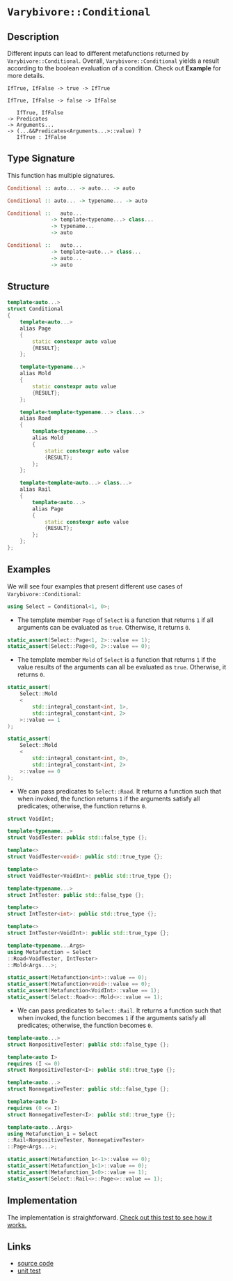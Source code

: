<!-- Copyright 2024 Feng Mofan
SPDX-License-Identifier: Apache-2.0 -->

# `Varybivore::Conditional`

## Description

Different inputs can lead to different metafunctions returned by `Varybivore::Conditional`.
Overall, `Varybivore::Conditional` yields a result according to the boolean evaluation of a condition. Check out **Example** for more details.
<pre><code>IfTrue, IfFalse -> true -> IfTrue</code></pre>
<pre><code>IfTrue, IfFalse -> false -> IfFalse</code></pre>
<pre><code>   IfTrue, IfFalse
-> Predicates
-> Arguments...
-> (...&&Predicates&lt;Arguments...&gt;::value) ?
   IfTrue : IfFalse</code></pre>

## Type Signature

This function has multiple signatures.

```Haskell
Conditional :: auto... -> auto... -> auto
```

```Haskell
Conditional :: auto... -> typename... -> auto
```

```Haskell
Conditional ::   auto... 
              -> template<typename...> class...
              -> typename...
              -> auto
```

```Haskell
Conditional ::   auto... 
              -> template<auto...> class...
              -> auto...
              -> auto
```

## Structure

```C++
template<auto...>
struct Conditional
{
    template<auto...>
    alias Page
    {
        static constexpr auto value
        {RESULT};
    };

    template<typename...>
    alias Mold
    {
        static constexpr auto value
        {RESULT};
    };

    template<template<typename...> class...>
    alias Road
    {
        template<typename...>
        alias Mold
        {
            static constexpr auto value
            {RESULT};
        };
    };

    template<template<auto...> class...>
    alias Rail
    {
        template<auto...>
        alias Page
        {
            static constexpr auto value
            {RESULT};
        };
    };
};
```

## Examples

We will see four examples that present different use cases of `Varybivore::Conditional`:

```C++
using Select = Conditional<1, 0>;
```

- The template member `Page` of `Select` is a function that returns `1` if all arguments can be evaluated as `true`.
Otherwise, it returns `0`.

```C++
static_assert(Select::Page<1, 2>::value == 1);
static_assert(Select::Page<0, 2>::value == 0);
```

- The template member `Mold` of `Select` is a function that returns `1` if the value results of the arguments can all be evaluated as `true`.
Otherwise, it returns `0`.

```C++
static_assert(
    Select::Mold
    <
        std::integral_constant<int, 1>, 
        std::integral_constant<int, 2>
    >::value == 1
);

static_assert(
    Select::Mold
    <
        std::integral_constant<int, 0>, 
        std::integral_constant<int, 2>
    >::value == 0
);
```

- We can pass predicates to `Select::Road`. It returns a function such that when invoked, the function returns `1` if the arguments satisfy all predicates;
otherwise, the function returns `0`.

```C++
struct VoidInt;

template<typename...>
struct VoidTester: public std::false_type {};

template<>
struct VoidTester<void>: public std::true_type {};

template<>
struct VoidTester<VoidInt>: public std::true_type {};

template<typename...>
struct IntTester: public std::false_type {};

template<>
struct IntTester<int>: public std::true_type {};

template<>
struct IntTester<VoidInt>: public std::true_type {};

template<typename...Args>
using Metafunction = Select
::Road<VoidTester, IntTester>
::Mold<Args...>;

static_assert(Metafunction<int>::value == 0);
static_assert(Metafunction<void>::value == 0);
static_assert(Metafunction<VoidInt>::value == 1);
static_assert(Select::Road<>::Mold<>::value == 1);
```

- We can pass predicates to `Select::Rail`. It returns a function such that when invoked, the function becomes `1` if the arguments satisfy all predicates;
otherwise, the function becomes `0`.

```C++
template<auto...>
struct NonpositiveTester: public std::false_type {};

template<auto I>
requires (I <= 0)
struct NonpositiveTester<I>: public std::true_type {};

template<auto...>
struct NonnegativeTester: public std::false_type {};

template<auto I>
requires (0 <= I)
struct NonnegativeTester<I>: public std::true_type {};

template<auto...Args>
using Metafunction_1 = Select
::Rail<NonpositiveTester, NonnegativeTester>
::Page<Args...>;

static_assert(Metafunction_1<-1>::value == 0);
static_assert(Metafunction_1<1>::value == 0);
static_assert(Metafunction_1<0>::value == 1);
static_assert(Select::Rail<>::Page<>::value == 1);
```

## Implementation

The implementation is straightforward. [Check out this test to see how it works.](https://godbolt.org/#z:OYLghAFBqd5QCxAYwPYBMCmBRdBLAF1QCcAaPECAMzwBtMA7AQwFtMQByARg9KtQYEAysib0QXACx8BBAKoBnTAAUAHpwAMvAFYTStJg1DIApACYAQuYukl9ZATwDKjdAGFUtAK4sGISdKuADJ4DJgAcj4ARpjEEgCsABykAA6oCoRODB7evv7SaRmOAiFhkSwxcVxJtpj2xQxCBEzEBDk%2BfgG19VlNLQSlEdGxCckKza3teV3j/YPllaMAlLaoXsTI7BwEmCwpBjsmAMxuTF5EANQAklQAKsRemKQXZ5c3AGJiSsfYJhoAguMHg4Lh4GPgGmI/v8TAB2KwAi5Ii47PYHTDHU7nVA/aHIi5ArwggAimGadAucKssOJxwRMMRyNR%2ByYhxOr1Q11xjKRxEwAEcvHg%2BQouTyCQRgQQLqTybRKScrtz/viqRLWXhkBc0AxxphVCliC9sRcAG5iR6U%2BE3e6POG0o4WK0O%2Bl4pm7FlsrFvZX4vmC4WYUUQMBgK5LN1IwkkslMCmYpVHX7itWzRxanV6g1Gjlmi2YK0WD5fDE0unOunQqsA6sq91o1kY9nYgB0bf%2BwD5u0YBAUvuRXgyRguyiYwALx2JMtjdExEDbLfMADZl2nNQB9UTjTFRVCeH4QDtdtiCBRLCNJys18XM9GYjkL/7EYB9y/itcZgRZw3Gy6j8frqahaynGtBzguy6rs06abkw24nLu%2B5Joez5nhe2AgCA5reKWLq1vhN4eneJwEAAnikjCsJgC7YPQJ69v2SKDqEwAXAAsp46AKlOIGzic85tpBZhLh%2BsHwW4iFgchtHdqemHYY8564o6tb4rejaYmRFHMGwNF0T2r7JnWUbQZq2pfjs2a/pyHG0OggGFtOcrgYJwlQRqyBiQQO57lJ2AQDJ9EKPJ%2BZKUmIU4RWKnXgysWRiiREaSRiVelplG6YJSbagYCgKAuyh8vgog7IZ8XRtKBWoEQABKqBMOg8VUvFqrimpKVNm4aU6dRbaBQZjH4hczHDrZXGTk5oEuYubnCaJW7eQhvkHgVmBFY2r5uH1p4QeFWGhehV6xYN9aeh1XVUXpskMW%2BxmDR%2B5m6pZP65qNDnNciaq8VJbgCdNK6zaZnnzT5SH%2BSta0lZiW29jtGF7ThYVwwpE5ltFt32od8Xqal7WaeR6U9YuWXIDleVtuDmrrQNw2sbV9XcSOxBVagdMNScFPFUGsOHS1cUxW1DY44LHUPpl2DZXBZMthzVM3fi5WM8z1WTSm8LvUi2Mi62bYAGotHgTBRPQpWtQOQ6sf%2BE5HDxM7fb9QkiYDXkg35EAy5DJx68QBtG1zYsRYpB1o8dx3qwlwv3trLZez7xsDfLgMPd%2BOYmpbb2m0in221NDtzXBC0SUtyHu0GmIx4bxuwwHmCI9XUX0qqqMNx9hER8lbfeqgsMS7l%2BWFZTHtGfiNMXMr8bW4rNWTez/ec1Lymuk3tYAPQAFTrxvm/L9Ca/r7c2BCLcG/bwCu%2Bb1v%2BFmEcoQk14WAKm4OqbCk11GdCI9CHUmAguNYIQlkUIThcGeBoBeK9l4XFuEGaUoCYqiUlrEAgEBP71EwpbTEwCLhmB%2BHXSc40uAXnpPA3KiDkFfwcGgscHUNDPGwbtZG3FxoaEIeAyB0CLhcFrMQpQrQIDxRQd/AgmFRqNROGHcY6BMKhB2J2MQm4LKGALtI54nCkzPHEQQSRIBpGYFkbQeRj1FGYmUVggaOD4aWjwRPThAIWFwKdgg3h/DyFCJACIlMYiM4Si0TovRBjZiCGMYIEBPx1FeIkVIwQujiByMzM0QJJwTF0KHh9eh%2BZGET1gf8OxsVl4QKgeMUx9ipQXB1qgPA6ArgJNdACTWeNtIXTFtCBWZSKkFJ2HEC4KQvBGzMhEkAVASzrjSoWDGaNoR1LETdFp5T0DtNiJiU0sycFdJ6bQPpmjMKSkeMM/Goyl4xUmW4ZUMy2nQIWZ7WZVSFoYVWb0rU/TtmYF2RRfZeFDm4xIvjbq3MAQK2ufMzp3T7neMwoM2gSgXko2pO82KRyTnbJBAC85xAgk3JAHc9ZDzNkgCeVCt5mNamfOOdMxF0pkV6lRZcip1yVnAqxaC3FDxnkjKagcuFxLzoZRbE%2BF8yoR5sVjFQLwDAHBZAZgIhw0JMKszLrMwFzwKUdOVMIzimJeXz0vOMv5DiSG8MFc0YVoqGhovMQwqxU5mGHW4aQg1TAjVioEIs5ZaTIoWouFatGNr9VCpFY6hgcqaUJKRuk91BDrW6p4UgyVrjZVTLhiI%2BNuDrb4JyTvfJ7Cji1iOaLImRkFbhAEIUTIppMCAoxfSjZWjwWQtZWrdlEziW5kTEZf0QoRQXAgFcB%2BTCIw6pKYWhgxbHClsBQmOlayq1bOZfitlsLG0d1zQigdAgwjAA1KOlFFbJ3YurUMutMLCX/BzSaFt0I22BmDBoHtE9wzNLJRcQda6N1lpReO8KmKp1Mp2QesZNTj1Nqjhq/l5t2K%2BuNVkdcXAJUuOlSAMe31B3DrwJuylzwn26JfWOm6lDxzqtQtzbVgJI22vA/6qDmIAC0qiQ1upTZknJ3qkF2odQ0CjQCzWhvo5axjJGfWGr9Wx1RbhQGussdxjhvGPLrkcdGlxMrp4krhugpNFirYOinOGx0HAVi0E4PEXgfgOBaFIKgTgxzLDWAJGsDYE4r48FIEI4zOmVgAGsQDxEkC2DQkguCwiOBoeIGhhJLjMIkZIemOCSF4CwCQGgaFGZM2ZjgvBgo0Kc1oFYcBYAwEQCANYBBukEHIJQNAew6CxHCFRTgqhEhLko0uSQFxgDIC1FIFsZheCrUICQCpeh%2BCCBEGIdgUgZCCEUCodQznSC6GAQAdxiSkTgPBdP6cM5oXgyWADy5wisXFQFQC4tX6uNea61jhXmzCdo8OV%2BgRpzBHAIbwDLOnSAQCQGVlIFWyAUAgJ977IBgBSDMHwOgHTgoQCiBt0gURQgtFIst3gsPmDEFIltqI2hBGI9IGV%2BiW2GC0AR9NrAUQvDAFOLQCF2OsAsEMMAcQxPAxitLcFab%2Bpv7nC2A5nRkWTPrKiDE1HHgsDQ8lHgWL3BeCluILuJQpJadGHWUYDbKwqAGBfDrPAmA5tbe0tjgbwhRDiFGwbibahoezf0HTlA1hrD6DwFEYKkAVioBflkVnlGJGTlMJZywZgkvS%2B9lgJ3EAVh2EEVkFw4Iph%2BGAcEUIQwKgjGAchgQMe9Cp4YPMYYVRugR4EH0SYngOh6HD/6wvAwE8LGT7YCYbRi95GAbMVo2ek9VDDzZzYEhVscAM6QRLm3OBHbqw1prLW2uXc7bgHr937NLGeyrlYCBMD1RGKH0g7nJBHBbAATiOLCSQPmzCSCXPF%2BIS4d/6E4NF0gsXHstiXFwJciQd%2BJCf556oe%2Blz9%2Bh8l1LIB0sVc3tct3t8tdtzgSs/tUBbtKtqsOAWgWBTRYRKMmAJZhwuAd8WwuBvMusIRetJFgEDchtjdpBTclBzdptdAQcFsmAltJce8%2B8B9TNOAdtCtzh9tDsECkCUC0DWIMCsDvNrtoCvs7tKQr4zB59HMgDQD/s7tIDZCRguDkCSY6cMCuAaEaBaBwdKAodptkd4dsd9DUd0dMcKFJccdoC8cCcicTMScycKcqdzCac6cGdbCmcR0gxod2dkBOdscedod%2BdBdSJhctgTMxcJcHNpdZdMB5cXCWIgC1cxwFBNdtdddGB9dZBiCRtSDZAzcpsTMqCrdlcfcrBLB7dHd4AXc3cvxOBPdNFvdbc/cA9Ygg9PDnc89/Uo93AG9Y9SB48ygc8M90hMg08eihiigshW9Fgm8XFeg6908ZiegC868pia9m969chej1jVj29Vh1gu8CEr9e91tptksXhiBEDkDUCVD0DMDsDr0Ao8DZ9HtJCXtzxSBl9V84h19Isb879MCfNYR4gd9YR/NJBj9GtgEmC/9bAACpDnMssQCkACsit5DhDvsqs2BOAEDTsWAFBTQtRTR%2BD0RxhcCZ8%2BtCDMijdsixt5ByD8idAQAjhSAaC6CVsjjGDf8WDwDpQDtziWBcT8TCTiT1ppQIAbsRDYgxCjgjhXjpCPt0S5DfsFC4gCSUgUhAIMD1wSSCAZMLjGtQctDYgIddCTMjCicHNzSTCsdzDccex8dCdoc7DycxBHCHNnDFdQjeB8A%2BRmdPC2dVAOcdg/ColedeBAj4cQjRdvYIipdYhojYjFd4iES%2BB1dkitcdc9dzCiDqSJAcjxt6SLcmSijjBGibB%2BcQ8qiGhWdl4IkSjrB/dNtA8Kk2j18y8GguiFi%2BjwQdjxiRjsgxiU9hiGhezFj89Gh5jByOiGgK9Rza9%2Bguztiq9BjDiFBO8RsGCTiksh8cSms8SCSzQRSSoxTp8iBnint4TMsl8V8sBvie8/iQAzBMCZT4ggtfN4sZTYRn8f9TjOB/9ACES3N/B4hd8khhId9JAQTPyuBmTIsjgtzB8UtLyXMjjOsfztykK3iVhpcMhnBJAgA)

## Links

- [source code](../../../../conceptrodon/varybivore/conditional.hpp)
- [unit test](../../../../tests/unit/varybivore/conditional.test.hpp)
